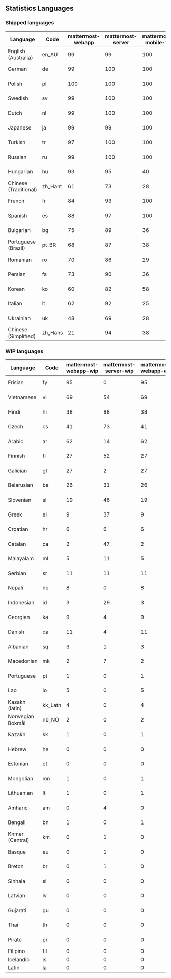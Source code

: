 ## Statistics Languages ##
###  Shipped languages  ###
|Language|Code|mattermost-webapp|mattermost-server|mattermost-mobile-v2|mattermost-desktop|focalboard-webapp|playbooks-webapp|Total|Last Modified|
|---|---|---|---|---|---|---|---|---|---|
|English (Australia)|en_AU| 99| 99| 100| 100| 100| 99| 99|2023-01-22T01:10:18.440936Z|
|German|de| 99| 100| 100| 100| 100| 99| 99|2023-01-22T09:42:18.954836Z|
|Polish|pl| 100| 100| 100| 100| 100| 100| 99|2023-01-21T13:14:55.621871Z|
|Swedish|sv| 99| 100| 100| 100| 100| 100| 99|2023-01-20T15:44:43.079625Z|
|Dutch|nl| 99| 100| 100| 100| 94| 100| 99|2023-01-20T15:46:40.397878Z|
|Japanese|ja| 99| 99| 100| 100| 100| 96| 98|2023-01-22T13:00:26.295742Z|
|Turkish|tr| 97| 100| 100| 100| 100| 100| 98|2023-01-22T12:09:55.046621Z|
|Russian|ru| 99| 100| 100| 100| 69| 60| 96|2023-01-20T12:30:32.243932Z|
|Hungarian|hu| 93| 95| 40| 100| 92| 83| 89|2023-01-20T12:30:25.721325Z|
|Chinese (Traditional)|zh_Hant| 61| 73| 28| 0| 92| 0| 88|2023-01-21T02:22:00.785570Z|
|French|fr| 84| 93| 100| 83| 87| 22| 85|2023-01-20T12:30:24.168797Z|
|Spanish|es| 88| 97| 100| 98| 33| 0| 85|2023-01-20T12:30:22.746192Z|
|Bulgarian|bg| 75| 89| 36| 0| 0| 0| 74|2023-01-19T14:25:57.138378Z|
|Portuguese (Brazil)|pt_BR| 68| 87| 38| 44| 89| 0| 72|2023-01-20T12:30:31.810000Z|
|Romanian|ro| 70| 86| 29| 0| 0| 0| 69|2023-01-19T14:26:54.652031Z|
|Persian|fa| 73| 90| 36| 0| 17| 1| 67|2023-01-20T12:30:23.714142Z|
|Korean|ko| 60| 82| 58| 96| 92| 6| 66|2023-01-20T12:30:28.937129Z|
|Italian|it| 62| 92| 25| 5| 64| 0| 65|2023-01-20T12:30:26.509197Z|
|Ukrainian|uk| 48| 69| 28| 67| 9| 0| 52|2023-01-20T12:30:34.989382Z|
|Chinese (Simplified)|zh_Hans| 21| 94| 38| 14| 63| 0| 44|2023-01-20T12:30:35.733646Z|
###  WIP languages  ###
|Language|Code|mattermost-webapp-wip|mattermost-server-wip|mattermost-webapp-wip|Total|Last Modified|
|---|---|---|---|---|---|--|
|Frisian|fy| 95| 0| 95| 63|2023-01-17T13:28:14.259611Z|
|Vietnamese|vi| 69| 54| 69| 60|2023-01-17T13:26:51.165370Z|
|Hindi|hi| 38| 88| 38| 50|2023-01-17T13:28:53.502867Z|
|Czech|cs| 41| 73| 41| 49|2023-01-22T11:02:32.710227Z|
|Arabic|ar| 62| 14| 62| 45|2023-01-20T12:30:19.902659Z|
|Finnish|fi| 27| 52| 27| 34|2023-01-09T16:01:53.753130Z|
|Galician|gl| 27| 2| 27| 32|2023-01-09T16:02:35.848663Z|
|Belarusian|be| 26| 31| 26| 28|2023-01-17T13:26:24.801530Z|
|Slovenian|sl| 19| 46| 19| 24|2023-01-20T12:30:33.312459Z|
|Greek|el| 9| 37| 9| 22|2023-01-09T15:59:07.158486Z|
|Croatian|hr| 6| 6| 6| 17|2023-01-20T12:30:25.248560Z|
|Catalan|ca| 2| 47| 2| 14|2023-01-20T12:30:20.847866Z|
|Malayalam|ml| 5| 11| 5| 13|2023-01-20T12:30:29.426169Z|
|Serbian|sr| 11| 11| 11| 13|2023-01-09T16:08:21.543640Z|
|Nepali|ne| 8| 0| 8| 12|2022-10-14T13:42:42.656942Z|
|Indonesian|id| 3| 29| 3| 11|2023-01-20T12:30:26.132977Z|
|Georgian|ka| 9| 4| 9| 8|2023-01-20T12:30:27.511376Z|
|Danish|da| 11| 4| 11| 8|2022-12-17T23:19:54.529739Z|
|Albanian|sq| 3| 1| 3| 8|2022-12-28T20:32:33.192121Z|
|Macedonian|mk| 2| 7| 2| 4|2022-12-27T01:24:20.471794Z|
|Portuguese|pt| 1| 0| 1| 4|2023-01-20T18:36:41.305583Z|
|Lao|lo| 5| 0| 5| 3|2022-07-14T00:09:20.131861Z|
|Kazakh (latin)|kk_Latn| 4| 0| 4| 3|2023-01-09T16:04:40.142668Z|
|Norwegian Bokmål|nb_NO| 2| 0| 2| 2|2023-01-20T12:30:29.978200Z|
|Kazakh|kk| 1| 0| 1| 2|2023-01-20T12:30:28.434837Z|
|Hebrew|he| 0| 0| 0| 2|2023-01-20T12:30:24.610278Z|
|Estonian|et| 0| 0| 0| 1|2022-06-16T11:17:55.844464Z|
|Mongolian|mn| 1| 0| 1| 1|2022-07-12T00:07:39.334203Z|
|Lithuanian|lt| 1| 0| 1| 1|2022-12-17T23:24:09.234041Z|
|Amharic|am| 0| 4| 0| 1|2020-07-04T19:22:35.416407Z|
|Bengali|bn| 1| 0| 1| 1|2022-06-18T00:07:36.707192Z|
|Khmer (Central)|km| 0| 1| 0| 0|2021-07-26T03:02:08.728598Z|
|Basque|eu| 0| 1| 0| 0|2021-06-22T14:46:44.626603Z|
|Breton|br| 0| 1| 0| 0|2022-10-20T14:33:30.929526Z|
|Sinhala|si| 0| 0| 0| 0|2022-10-24T11:26:43.423982Z|
|Latvian|lv| 0| 0| 0| 0|2022-12-17T23:24:22.390841Z|
|Gujarati|gu| 0| 0| 0| 0|2021-09-27T12:12:04.194601Z|
|Thai|th| 0| 0| 0| 0|2022-05-03T14:48:59.991556Z|
|Pirate|pr| 0| 0| 0| 0|2022-06-28T08:46:29.046651Z|
|Filipino|fil| 0| 0| 0| 0||
|Icelandic|is| 0| 0| 0| 0||
|Latin|la| 0| 0| 0| 0||
